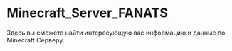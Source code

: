 # Minecraft_Server_FANATS
Здесь вы сможете найти интересующую вас информацию и данные по Minecraft Серверу.

